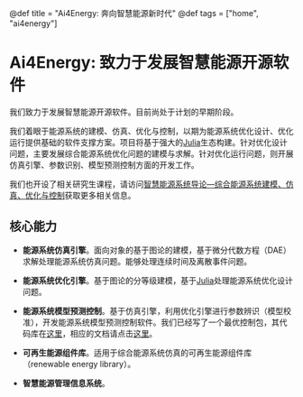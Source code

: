 @def title = "Ai4Energy: 奔向智慧能源新时代"
@def tags = ["home", "ai4energy"]

# Ai4Energy: 致力于发展智慧能源开源软件

我们致力于发展智慧能源开源软件。目前尚处于计划的早期阶段。

我们着眼于能源系统的建模、仿真、优化与控制，以期为能源系统优化设计、优化运行提供基础的软件支撑方案。项目将基于强大的[Julia](https://julialang.org/)生态构建。针对优化设计问题，主要发展综合能源系统优化问题的建模与求解。针对优化运行问题，则开展仿真引擎、参数识别、模型预测控制方面的开发工作。

我们也开设了相关研究生课程，请访问[智慧能源系统导论—综合能源系统建模、仿真、优化与控制](https://ai4energy.github.io/enpo811203/)获取更多相关信息。

## 核心能力

- **能源系统仿真引擎**。面向对象的基于图论的建模，基于微分代数方程（DAE）求解处理能源系统仿真问题。能够处理连续时间及离散事件问题。

- **能源系统优化引擎**。基于图论的分等级建模，基于[Julia](https://julialang.org/)处理能源系统优化设计问题。

- **能源系统模型预测控制**。基于仿真引擎，利用优化引擎进行参数辨识（模型校准），开发能源系统模型预测控制软件。我们已经写了一个最优控制包，其代码库在[这里](https://github.com/ai4energy/OptControl.jl)，相应的文档请点击[这里](https://ai4energy.github.io/OptControl.jl/dev/)。

- **可再生能源组件库**。适用于综合能源系统仿真的可再生能源组件库（renewable energy library）。

- **智慧能源管理信息系统**。